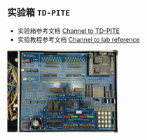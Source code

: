 ## 实验箱 `TD-PITE`
- 实验箱参考文档 [Channel to TD-PITE](./Docs/TD-PITE用户手册.pdf)
- 实验教程参考文档 [Channel to lab reference](./Docs/80X86微机原理及接口技术实验教程_2015学生版.pdf)

<img src="./images/实验箱布局图.jpg" alt="experiment box layout diagram" width="50%">
